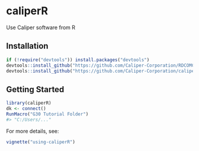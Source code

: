 # caliperR

Use Caliper software from R

## Installation

```r
if (!require("devtools")) install.packages("devtools")
devtools::install_github("https://github.com/Caliper-Corporation/RDCOMClient")
devtools::install_github("https://github.com/Caliper-Corporation/caliperR", build_vignettes = TRUE)
```

## Getting Started

```r
library(caliperR)
dk <- connect()
RunMacro("G30 Tutorial Folder")
#> "C:/Users/..."
```

For more details, see:

```r
vignette("using-caliperR")
```
